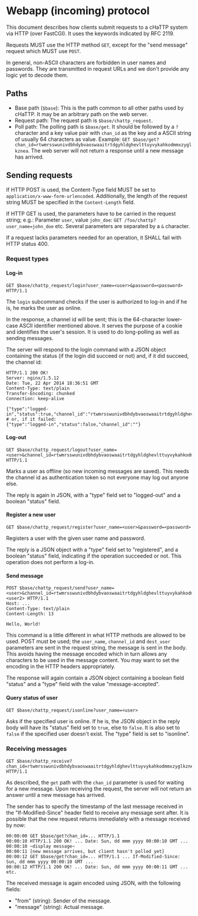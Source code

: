 # Webapp (incoming) protocol

This document describes how clients submit requests to a cHaTTP system via
HTTP (over FastCGI). It uses the keywords indicated by RFC 2119.

Requests MUST use the HTTP method `GET`, except for the "send message" request
which MUST use `POST`.

In general, non-ASCII characters are forbidden in user names and passwords. They are
transmitted in request URLs and we don't provide any logic yet to decode them.

## Paths

* Base path (`$base`): This is the path common to all other paths used by cHaTTP. It may be an arbitrary
path on the web server.
* Request path: The request path is `$base/chattp_request`.
* Poll path: The polling path is `$base/get`. It should be followed by a `?` character and a key value
pair with `chan_id` as the key and a ASCII string of usually 64 characters as value. Example:
`GET $base/get?chan_id=rtwmrsswunivdbhdybvaoswaaitrtdgyhldghevlttuyvykahkodmmxzyglkznea`. The web
server will not return a response until a new message has arrived.

## Sending requests

If HTTP POST is used, the Content-Type field MUST be set to `application/x-www-form-urlencoded`.
Additionally, the length of the request string MUST be specified in the `Content-Length` field.

If HTTP GET is used, the parameters have to be carried in the request string; e.g.: Parameter
`user`, value `john_doe`: `GET /foo/chattp?user_name=john_doe` etc. Several parameters are separated
by a `&` character.

If a request lacks parameters needed for an operation, it SHALL fail with HTTP status 400.

### Request types

#### Log-in

    GET $base/chattp_request/login?user_name=<user>&password=<password> HTTP/1.1

The `login` subcommand checks if the user is authorized to log-in and if he is, he marks
the user as online.

In the response, a channel id will be sent; this is the 64-character lower-case ASCII identifier
mentioned above. It serves the purpose of a cookie and identifies the user's session. It is used
to do long-polling as well as sending messages.

The server will respond to the login command with a JSON object containing the status (if the login
did succeed or not) and, if it did succeed, the channel id:

    HTTP/1.1 200 OK!
    Server: nginx/1.5.12
    Date: Tue, 22 Apr 2014 18:36:51 GMT
    Content-Type: text/plain
    Transfer-Encoding: chunked
    Connection: keep-alive

    {"type":"logged-in","status":true,"channel_id":"rtwmrsswunivdbhdybvaoswaaitrtdgyhldghevlttuyvykahkodmmxzyglkzneaa"}
    # or, if it failed:
    {"type":"logged-in","status":false,"channel_id":""}

#### Log-out

    GET $base/chattp_request/logout?user_name=<user>&channel_id=rtwmrsswunivdbhdybvaoswaaitrtdgyhldghevlttuyvykahkodmmxzyglkzneaa HTTP/1.1

Marks a user as offline (so new incoming messages are saved). This needs the channel id as authentication token
so not everyone may log out anyone else.

The reply is again in JSON, with a "type" field set to "logged-out" and a boolean "status" field.

#### Register a new user

    GET $base/chattp_request/register?user_name=<user>&password=<password>

Registers a user with the given user name and password.

The reply is a JSON object with a "type" field set to "registered", and a boolean "status" field, indicating if the operation succeeded or not. This operation
does not perform a log-in.

#### Send message

    POST $base/chattp_request/send?user_name=<user>&channel_id=rtwmrsswunivdbhdybvaoswaaitrtdgyhldghevlttuyvykahkodmmxzyglkzneaa&dest_user=<user2> HTTP/1.1
    Host: ...
    Content-Type: text/plain
    Content-Length: 13

    Hello, World!

This command is a little different in what HTTP methods are allowed to be used. POST must be used; the `user_name`, `channel_id` and `dest_user`
parameters are sent in the request string, the message is sent in the body. This avoids having the message encoded which
in turn allows any characters to be used in the message content. You may want to set the encoding in the HTTP headers appropriately.

The response will again contain a JSON object containing a boolean field "status" and a "type" field with the value "message-accepted".

#### Query status of user

    GET $base/chattp_request/isonline?user_name=<user>

Asks if the specified user is online. If he is, the JSON object in the reply body will have its "status" field set to `true`, else to `false`.
It is also set to `false` if the specified user doesn't exist. The "type" field is set to "isonline".

### Receiving messages


    GET $base/chattp_receive?chan_id=rtwmrsswunivdbhdybvaoswaaitrtdgyhldghevlttuyvykahkodmmxzyglkznea HTTP/1.1

As described, the `get` path with the `chan_id` parameter is used for waiting for a new message. Upon receiving the request,
the server will not return an answer until a new message has arrived.

The sender has to specify the timestamp of the last message received in the "If-Modified-Since" header field to receive
any message sent after. It is possible that the new request returns immediately with a message received by now:

    00:00:00 GET $base/get?chan_id=... HTTP/1.1
    00:00:10 HTTP/1.1 200 OK! ... Date: Sun, dd mmm yyyy 00:00:10 GMT ...
    00:00:10 ~display message~
    00:00:11 [new message arrives, but client hasn't polled yet]
    00:00:12 GET $base/get?chan_id=... HTTP/1.1 ... If-Modified-Since: Sun, dd mmm yyyy 00:00:10 GMT ...
    00:00:12 HTTP/1.1 200 OK! ... Date: Sun, dd mmm yyyy 00:00:11 GMT ...
    etc.

The received message is again encoded using JSON, with the following fields:

* "from" (string): Sender of the message.
* "message" (string): Actual message.

